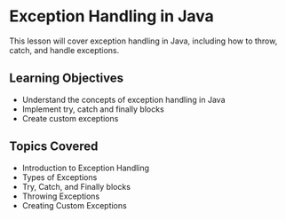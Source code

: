 # Exception Handling in Java

This lesson will cover exception handling in Java, including how to throw, catch, and handle exceptions.

## Learning Objectives
- Understand the concepts of exception handling in Java
- Implement try, catch and finally blocks
- Create custom exceptions

## Topics Covered
- Introduction to Exception Handling
- Types of Exceptions
- Try, Catch, and Finally blocks
- Throwing Exceptions
- Creating Custom Exceptions